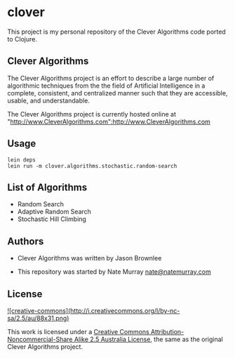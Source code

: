 # clover

This project is my personal repository of the Clever Algorithms code ported to Clojure.

## Clever Algorithms

The Clever Algorithms project is an effort to describe a large number of algorithmic techniques from the the field of Artificial Intelligence in a complete, consistent, and centralized manner such that they are accessible, usable, and understandable. 

The Clever Algorithms project is currently hosted online at "http://www.CleverAlgorithms.com":http://www.CleverAlgorithms.com 

## Usage

    lein deps
    lein run -m clover.algorithms.stochastic.random-search

## List of Algorithms

* Random Search
* Adaptive Random Search
* Stochastic Hill Climbing

## Authors

* Clever Algorithms was written by Jason Brownlee

* This repository was started by Nate Murray <nate@natemurray.com>

## License

<a rel="license" href="http://creativecommons.org/licenses/by-nc-sa/2.5/au/">
![creative-commons](http://i.creativecommons.org/l/by-nc-sa/2.5/au/88x31.png)
</a>

This work is licensed under a <a rel="license" href="http://creativecommons.org/licenses/by-nc-sa/2.5/au/">Creative Commons Attribution-Noncommercial-Share Alike 2.5 Australia License</a>, the same as the original Clever Algorithms project.

